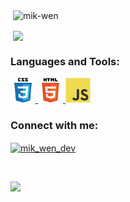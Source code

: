 <p>&nbsp;<img align="center" src="https://github-readme-stats.vercel.app/api?username=mik-wen&show_icons=true&theme=dracula&title_color=fee38d&text_color=e0e0e0&bg_color=282828&locale=en" alt="mik-wen" /></p>

<p>&nbsp;<img align="center" src="https://github-readme-stats.vercel.app/api/top-langs/?username=mik-wen&show_icons=true&theme=dracula&title_color=fee38d&text_color=e0e0e0&bg_color=282828&locale=en" /></p>

<h3 align="left">Languages and Tools:</h3>
<p align="left"> <a href="https://www.w3schools.com/css/" target="_blank" rel="noreferrer"> <img src="https://raw.githubusercontent.com/devicons/devicon/master/icons/css3/css3-original-wordmark.svg" alt="css3" width="40" height="40"/> </a> <a href="https://www.w3.org/html/" target="_blank" rel="noreferrer"> <img src="https://raw.githubusercontent.com/devicons/devicon/master/icons/html5/html5-original-wordmark.svg" alt="html5" width="40" height="40"/> </a> <a href="https://developer.mozilla.org/en-US/docs/Web/JavaScript" target="_blank" rel="noreferrer"> <img src="https://raw.githubusercontent.com/devicons/devicon/master/icons/javascript/javascript-original.svg" alt="javascript" width="40" height="40"/> </a> </p>

<h3 align="left">Connect with me:</h3>
<p align="left">
<a href="https://instagram.com/mik_wen_dev" target="blank"><img align="center" src="https://raw.githubusercontent.com/rahuldkjain/github-profile-readme-generator/master/src/images/icons/Social/instagram.svg" alt="mik_wen_dev" height="30" width="30" /></a>
</p>
<br>

<p>&nbsp;<img align="left" src="https://spotify-recently-played-readme.vercel.app/api?user=mikebasket10"/></p>
